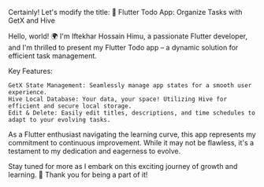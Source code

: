 Certainly! Let's modify the title:
📝 Flutter Todo App: Organize Tasks with GetX and Hive

Hello, world! 🌍 I'm Iftekhar Hossain Himu, a passionate Flutter developer, and I'm thrilled to present my Flutter Todo app – a dynamic solution for efficient task management.

Key Features:

    GetX State Management: Seamlessly manage app states for a smooth user experience.
    Hive Local Database: Your data, your space! Utilizing Hive for efficient and secure local storage.
    Edit & Delete: Easily edit titles, descriptions, and time schedules to adapt to your evolving tasks.
   
   


As a Flutter enthusiast navigating the learning curve, this app represents my commitment to continuous improvement. While it may not be flawless, it's a testament to my dedication and eagerness to evolve.

Stay tuned for more as I embark on this exciting journey of growth and learning. 🚀 Thank you for being a part of it!


